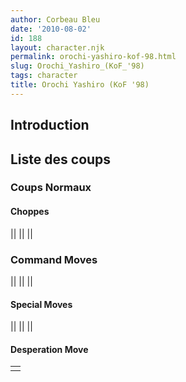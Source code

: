 ```yaml
---
author: Corbeau Bleu
date: '2010-08-02'
id: 188
layout: character.njk
permalink: orochi-yashiro-kof-98.html
slug: Orochi_Yashiro_(KoF_'98)
tags: character
title: Orochi Yashiro (KoF '98)
---
```


## Introduction

## Liste des coups

### Coups Normaux

#### Choppes

||
||
||

### Command Moves

||
||
||

#### Special Moves

||
||
||

#### Desperation Move

|     |
|-----|
|     |